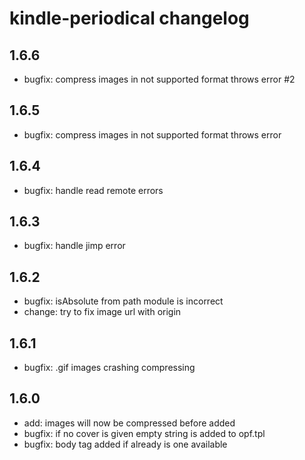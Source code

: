 # kindle-periodical changelog

## 1.6.6
* bugfix: compress images in not supported format throws error #2

## 1.6.5
* bugfix: compress images in not supported format throws error

## 1.6.4
* bugfix: handle read remote errors

## 1.6.3
* bugfix: handle jimp error

## 1.6.2
* bugfix: isAbsolute from path module is incorrect
* change: try to fix image url with origin

## 1.6.1
* bugfix: .gif images crashing compressing

## 1.6.0
* add: images will now be compressed before added
* bugfix: if no cover is given empty string is added to opf.tpl
* bugfix: body tag added if already is one available
